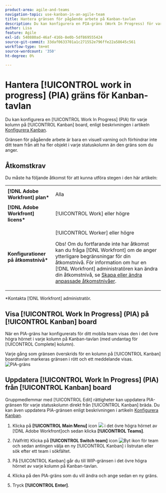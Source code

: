 ```yaml
---
product-area: agile-and-teams
navigation-topic: use-kanban-in-an-agile-team
title: Hantera gränsen för pågående arbete på Kanban-tavlan
description: Du kan konfigurera en PIA-gräns (Work In Progress) för varje kolumn på Kanban-tavlan. Gränsen för pågående arbete är bara en visuell varning och förhindrar inte ditt team från att ha fler objekt i varje statuskolumn än den gräns som du anger.
author: Lisa
feature: Agile
exl-id: 540880ad-46af-416b-8e0b-5df869555424
source-git-commit: 33daf0633701a1c271552e796ffe22a58645c561
workflow-type: tm+mt
source-wordcount: '350'
ht-degree: 0%

---
```


# Hantera [!UICONTROL work in progress] (PIA) gräns för Kanban-tavlan

Du kan konfigurera en [!UICONTROL Work In Progress] (PIA) för varje kolumn på [!UICONTROL Kanban] board, enligt beskrivningen i artikeln [Konfigurera Kanban](../../agile/get-started-with-agile-in-workfront/configure-kanban.md).

Gränsen för pågående arbete är bara en visuell varning och förhindrar inte ditt team från att ha fler objekt i varje statuskolumn än den gräns som du anger.

## Åtkomstkrav

Du måste ha följande åtkomst för att kunna utföra stegen i den här artikeln:

<table style="table-layout:auto"> 
 <col> 
 <col> 
 <tbody> 
  <tr> 
   <td role="rowheader"><strong>[!DNL Adobe Workfront] plan*</strong></td> 
   <td> <p>Alla</p> </td> 
  </tr> 
  <tr> 
   <td role="rowheader"><strong>[!DNL Adobe Workfront] licens*</strong></td> 
   <td> <p>[!UICONTROL Work] eller högre</p> </td> 
  </tr> 
  <tr> 
   <td role="rowheader"><strong>Konfigurationer på åtkomstnivå*</strong></td> 
   <td> <p>[!UICONTROL Worker] eller högre</p> <p>Obs! Om du fortfarande inte har åtkomst kan du fråga [!DNL Workfront] om de anger ytterligare begränsningar för din åtkomstnivå. För information om hur en [!DNL Workfront] administratören kan ändra din åtkomstnivå, se <a href="../../administration-and-setup/add-users/configure-and-grant-access/create-modify-access-levels.md" class="MCXref xref">Skapa eller ändra anpassade åtkomstnivåer</a>.</p> </td> 
  </tr> 
 </tbody> 
</table>

&#42;Kontakta [!DNL Workfront] administratör.

## Visa [!UICONTROL Work In Progress] (PIA) på [!UICONTROL Kanban] board

När en PIA-gräns har konfigurerats för ditt mobila team visas den i det övre högra hörnet i varje kolumn på Kanban-tavlan (med undantag för [!UICONTROL Complete] kolumn).

Varje gång som gränsen överskrids för en kolumn på [!UICONTROL Kanban] boardtavlan markeras gränsen i rött och ett meddelande visas.\
![PIA-gräns](assets/kanban-wip.png)

## Uppdatera [!UICONTROL Work In Progress] (PIA) från [!UICONTROL Kanban] board

Gruppmedlemmar med [!UICONTROL Edit] rättigheter kan uppdatera PIA-gränsen för varje statuskolumn direkt från [!UICONTROL Kanban] bräda. Du kan även uppdatera PIA-gränsen enligt beskrivningen i artikeln [Konfigurera Kanban](../../agile/get-started-with-agile-in-workfront/configure-kanban.md).

1. Klicka på **[!UICONTROL Main Menu]** icon ![](assets/main-menu-icon.png) i det övre högra hörnet av [!DNL Adobe Workfront]och sedan klicka **[!UICONTROL Teams]**.

1. (Valfritt) Klicka på **[!UICONTROL Switch team]** icon ![Byt ikon för team](assets/switch-team-icon.png)och sedan antingen välja en ny [!UICONTROL Kanban] i listrutan eller sök efter ett team i sökfältet.

1. På [!UICONTROL Kanban] går du till WIP-gränsen i det övre högra hörnet av varje kolumn på Kanban-tavlan.
1. Klicka på den PIA-gräns som du vill ändra och ange sedan en ny gräns.
1. Tryck **[!UICONTROL Enter]**.
